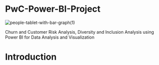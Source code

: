 # PwC-Power-BI-Project

![people-tablet-with-bar-graph(1)](https://github.com/akshaysangave/PwC-Power-BI-Project/assets/156088551/2c3191c1-4653-4f72-98ca-5e1ca3d41bbc)

Churn and Customer Risk Analysis, Diversity and Inclusion Analysis using Power BI for Data Analysis and Visualization

# Introduction
